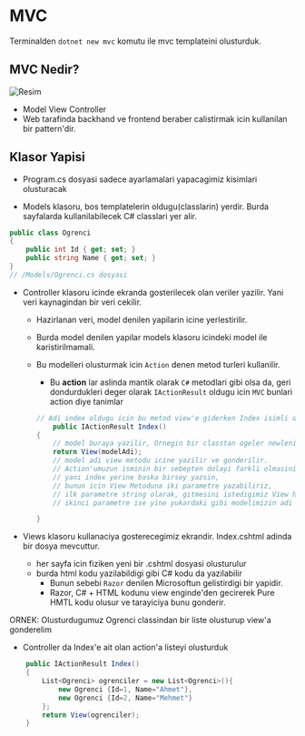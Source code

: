 # MVC

Terminalden  `dotnet new mvc` komutu ile mvc templateini olusturduk.

## MVC Nedir?

![Resim](https://upload.wikimedia.org/wikipedia/commons/f/fd/MVC-Process.png)

- Model View Controller
- Web tarafinda backhand ve frontend beraber calistirmak icin kullanilan bir pattern'dir.

## Klasor Yapisi

- Program.cs dosyasi sadece ayarlamalari yapacagimiz kisimlari olusturacak

- Models klasoru, bos templatelerin oldugu(classlarin) yerdir. Burda sayfalarda kullanilabilecek C# classlari yer alir.

```C#
public class Ogrenci
{
    public int Id { get; set; }
    public string Name { get; set; }
}
// /Models/Ogrenci.cs dosyasi
```

- Controller klasoru icinde ekranda gosterilecek olan veriler yazilir. Yani veri kaynagindan bir veri cekilir.
  - Hazirlanan veri, model denilen yapilarin icine yerlestirilir.
  - Burda model denilen yapilar models klasoru icindeki model ile karistirilmamali.
  - Bu modelleri olusturmak icin `Action` denen metod turleri kullanilir.
    - Bu **action** lar aslinda mantik olarak `C#` metodlari gibi olsa da, geri dondurdukleri deger olarak `IActionResult` oldugu icin `MVC` bunlari action diye tanimlar

    ```C#
    // Adi index oldugu icin bu metod view'e giderken Index isimli dosyayi arayip verileri oraya birakir
        public IActionResult Index()
    {
        // model buraya yazilir, Ornegin bir classtan ogeler newlenip GenericList icine konur
        return View(modelAdi);
        // model adi view metodu icine yazilir ve gonderilir.
        // Action'umuzun isminin bir sebepten dolayi farkli olmasini istiyorsak;
        // yani index yerine baska birsey yazsin, 
        // bunun icin View Metoduna iki parametre yazabiliriz,
        // ilk parametre string olarak, gitmesini istedigimiz View html dosyasinin adi,
        // ikinci parametre ise yine yukardaki gibi modelimizin adi yazilabilir

    }
    ```

- Views klasoru kullanaciya gosterecegimiz ekrandir. Index.cshtml adinda bir dosya mevcuttur.
  - her sayfa icin fiziken yeni bir .cshtml dosyasi olusturulur
  - burda html kodu yazilabildigi gibi C# kodu da yazilabilir
    - Bunun sebebi `Razor` denilen Microsoftun gelistirdigi bir yapidir.
    - Razor, C# + HTML kodunu view enginde'den gecirerek Pure HMTL kodu olusur ve tarayiciya bunu gonderir.

ORNEK: Olusturdugumuz Ogrenci classindan bir liste olusturup view'a gonderelim

- Controller da Index'e ait olan action'a listeyi olusturduk

```C#
    public IActionResult Index()
    {
        List<Ogrenci> ogrenciler = new List<Ogrenci>(){
            new Ogrenci {Id=1, Name="Ahmet"},
            new Ogrenci {Id=2, Name="Mehmet"}
        };
        return View(ogrenciler);
    }
```
